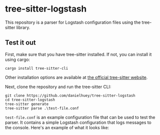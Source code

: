 # tree-sitter-logstash

This repository is a parser for Logstash configuration files using the tree-sitter library.

## Test it out
First, make sure that you have tree-sitter installed. If not, you can install it using cargo:

```
cargo install tree-sitter-cli
```

Other installation options are available at [the official tree-sitter website](https://tree-sitter.github.io/tree-sitter/creating-parsers/1-getting-started.html#installation).

Next, clone the repository and run the tree-sitter CLI:

```
git clone https://github.com/danielhuey/tree-sitter-logstash
cd tree-sitter-logstash
tree-sitter generate
tree-sitter parse .\test-file.conf
```

`test-file.conf` is an example configuration file that can be used to test the parser. It contains a simple Logstash configuration that logs messages to the console. Here's an example of what it looks like:

